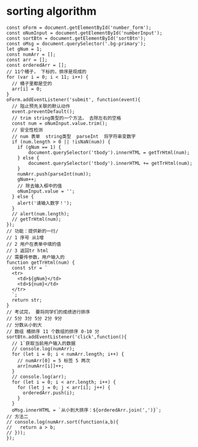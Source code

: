 # sorting algorithm

    const oForm = document.getElementById('number_form');
    const oNumInput = document.getElementById('numberInput');
    const sortBtn = document.getElementById('sortBtn');
    const oMsg = document.querySelector('.bg-primary');
    let gNum = 1;
    const numArr = [];
    const arr = [];
    const orderedArr = [];
    // 11个桶子， 下标的，排序是现成的
    for (var i = 0; i < 11; i++) {
      // 桶子里都是空的
      arr[i] = 0;
    }
    oForm.addEventListener('submit', function(event){
      // 阻止预先关联的默认动作
      event.preventDefault();
      // trim string类型的一个方法， 去除左右的空格
      const num = oNumInput.value.trim();
      // 安全性检测
      // num 表单  string类型  parseInt  将字符串变数字
      if (num.length > 0 || !isNaN(num)) {
        if (gNum == 1) {
            document.querySelector('tbody').innerHTML = getTrHtml(num);
        } else {
            document.querySelector('tbody').innerHTML += getTrHtml(num);
        }
        numArr.push(parseInt(num));
        gNum++;
        // 除去输入框中的值
        oNumInput.value = '';
      } else {
        alert('请输入数字！');
      }
      // alert(num.length);
      // getTrHtml(num);
    });
    // 功能：提供新的一行/
    // 1 序号 从1增
    // 2 用户在表单中填的值
    // 3 返回tr html
    // 需要传参数，用户输入的
    function getTrHtml(num) {
      const str = `
      <tr>
        <td>${gNum}</td>
        <td>${num}</td>
      </tr>
      `;
      return str;
    }
    // 考试完， 要将同学们的成绩进行排序
    // 5分 3分 5分 2分 9分
    // 分数从小到大
    // 数组 桶排序 11 个数组的排序 0-10 分
    sortBtn.addEventListener('click',function(){
      // 1`获取当前用户输入的数据
      // console.log(numArr);
      for (let i = 0; i < numArr.length; i++) {
        // numArr[0] = 5 标签 5 两次
        arr[numArr[i]]++;
      }
      // console.log(arr);
      for (let i = 0; i < arr.length; i++) {
        for (let j = 0; j < arr[i]; j++) {
          orderedArr.push(i);
        }
      }
      oMsg.innerHTML = `从小到大排序：${orderedArr.join(',')}`;
    // 方法二
    // console.log(numArr.sort(function(a,b){
    //   return a > b;
    // }));
    });
